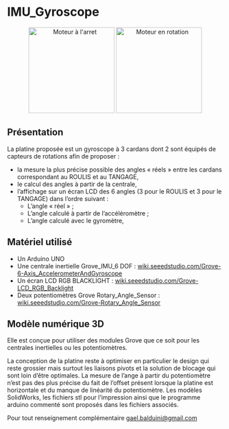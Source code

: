 # IMU_Gyroscope
<p align="center">
<img src="Platine IMU_Bleutooth.jpg" alt="Moteur à l'arret" height=200>
<img src="Platine IMU_Bluetooth 2.jpg" alt="Moteur en rotation" height=200> 
</p>

## Présentation

La platine proposée est un gyroscope à 3 cardans dont 2 sont équipés de capteurs de rotations afin de proposer :
- la mesure la plus précise possible des angles « réels » entre les cardans correspondant au ROULIS et au TANGAGE,
- le calcul des angles à partir de la centrale,
- l’affichage sur un écran LCD des 6 angles (3 pour le ROULIS et 3 pour le TANGAGE) dans l’ordre suivant :
  - L’angle « réel » ; 
  - L’angle calculé à partir de l’accéléromètre ; 
  -	L’angle calculé avec le gyromètre,

## Matériel utilisé
- Un Arduino UNO
- Une centrale inertielle Grove_IMU_6 DOF : [wiki.seeedstudio.com/Grove-6-Axis_AccelerometerAndGyroscope](https://wiki.seeedstudio.com/Grove-6-Axis_AccelerometerAndGyroscope/) 
- Un écran LCD RGB BLACKLIGHT : [wiki.seeedstudio.com/Grove-LCD_RGB_Backlight](https://wiki.seeedstudio.com/Grove-LCD_RGB_Backlight/)
- Deux potentiomètres  Grove Rotary_Angle_Sensor : [wiki.seeedstudio.com/Grove-Rotary_Angle_Sensor](https://wiki.seeedstudio.com/Grove-Rotary_Angle_Sensor/)

## Modèle numérique 3D
Elle est conçue pour utiliser des modules Grove que ce soit pour les centrales inertielles ou les potentiomètres.

La conception de la platine reste à optimiser en particulier le design qui reste grossier mais surtout les liaisons pivots et la solution de blocage qui sont loin d’être optimales.
La mesure de l’ange à partir du potentiomètre n’est pas des plus précise du fait de l’offset présent lorsque la platine est horizontale et du manque de linéarité du potentiomètre.
Les modèles SolidWorks, les fichiers stl pour l’impression ainsi que le programme arduino commenté sont proposés dans les fichiers associés.



Pour tout renseignement complémentaire [gael.balduini@gmail.com](mailto:gael.balduini@gmail.com)





